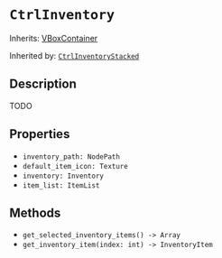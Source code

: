 # `CtrlInventory`

Inherits: [VBoxContainer](https://docs.godotengine.org/en/stable/classes/class_vboxcontainer.html)

Inherited by: [`CtrlInventoryStacked`](./ctrl_inventory_stacked.md)

## Description

TODO

## Properties

* `inventory_path: NodePath`
* `default_item_icon: Texture`
* `inventory: Inventory`
* `item_list: ItemList`

## Methods

* `get_selected_inventory_items() -> Array`
* `get_inventory_item(index: int) -> InventoryItem`
